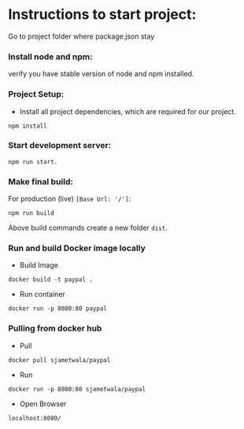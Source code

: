 # Instructions to start project:

Go to project folder where package.json stay


### Install node and npm:

verify you have stable version of node and npm installed. 


### Project Setup:

- Install all project dependencies, which are required for our project.

```
npm install
```

### Start development server:

```
npm run start.
```

### Make final build:

For production (live) ``[Base Url: '/']``:

```
npm run build
```

Above build commands create a new folder ``dist``.


### Run and build Docker image locally

- Build Image

```
docker build -t paypal .
```

- Run container
```
docker run -p 8080:80 paypal
```

### Pulling from docker hub
- Pull
```
docker pull sjametwala/paypal
```
- Run
```
docker run -p 8080:80 sjametwala/paypal
```
- Open Browser
```
localhost:8080/
```
